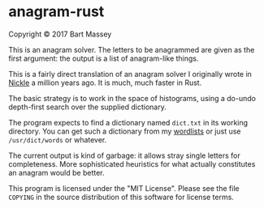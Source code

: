 # anagram-rust
Copyright © 2017 Bart Massey

This is an anagram solver. The letters to be anagrammed are
given as the first argument: the output is a list of
anagram-like things.

This is a fairly direct translation of an anagram solver I
originally wrote in [Nickle](http://nickle.org) a million
years ago. It is much, much faster in Rust.

The basic strategy is to work in the space of histograms,
using a do-undo depth-first search over the supplied
dictionary.

The program expects to find a dictionary named `dict.txt` in
its working directory. You can get such a dictionary from my
[wordlists](http://github.com/BartMassey/wordlists) or just
use `/usr/dict/words` or whatever.

The current output is kind of garbage: it allows stray
single letters for completeness. More sophisticated
heuristics for what actually constitutes an anagram would be
better.

This program is licensed under the "MIT License". Please see
the file `COPYING` in the source distribution of this software
for license terms.
